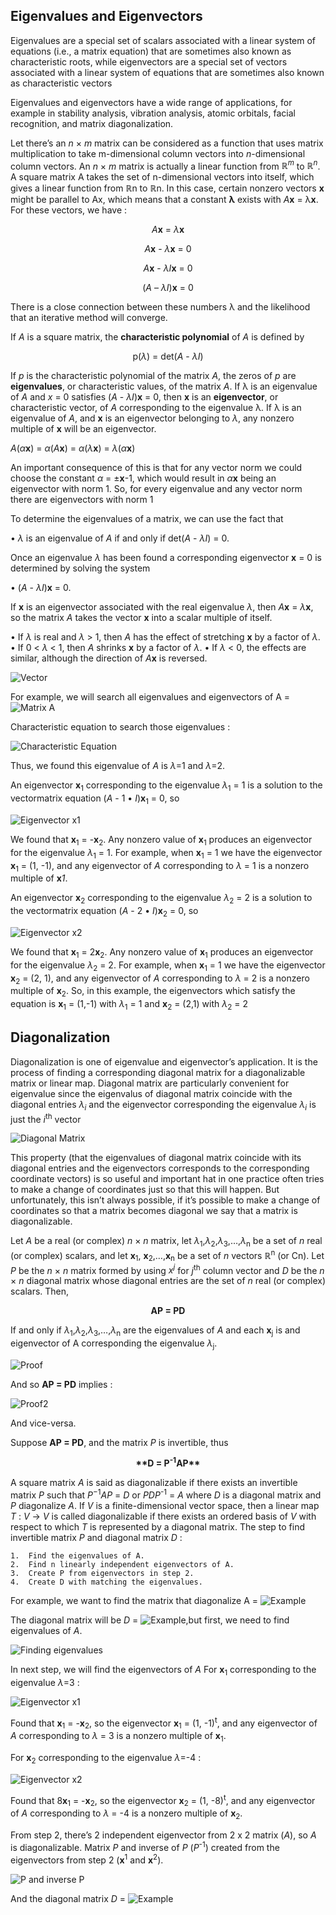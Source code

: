 ## Eigenvalues and Eigenvectors

Eigenvalues are a special set of scalars associated with a linear system of equations (i.e., a matrix equation) that are sometimes also known as characteristic roots, while eigenvectors are a special set of vectors associated with a linear system of equations that are sometimes also known as characteristic vectors

Eigenvalues and eigenvectors have a wide range of applications, for example in stability analysis, vibration analysis, atomic orbitals, facial recognition, and matrix diagonalization. 

Let there’s an _n_ × _m_ matrix can be considered as a function that uses matrix multiplication to take m-dimensional column vectors into _n_-dimensional column vectors. An _n_ × _m_ matrix is actually a linear function from _ℝ<sup>m</sup>_ to _ℝ<sup>n</sup>_. A square matrix A takes the set of n-dimensional vectors into itself, which gives a linear function from ℝn to ℝn. In this case, certain nonzero vectors **x** might be parallel to Ax, which means that a constant **λ** exists with _A_**x** = λ**x**. For these vectors, we have :

<p align="center"><i>A</i><b>x</b> = <i>λ</i><b>x</b></p>
<p align="center"><i>A</i><b>x</b> - <i>λ</i><b>x</b> = 0</p>
<p align="center"><i>A</i><b>x</b> - <i>λI</i><b>x</b> = 0</p>
<p align="center">(<i>A</i> – <i>λI</i>)<b>x</b> = 0</p>

There is a close connection between these numbers λ and the likelihood that an iterative method will converge.

If _A_ is a square matrix, the **characteristic polynomial** of _A_ is defined by
<p align="center">p(<i>λ</i>) = det(<i>A</i> - <i>λI</i>)</p>

If <i>p</i> is the characteristic polynomial of the matrix <i>A</i>, the zeros of <i>p</i> are **eigenvalues**,
or characteristic values, of the matrix <i>A</i>. If λ is an eigenvalue of _A_ and _x_ = 0 satisfies
(_A_ - _λI_)**x** = 0, then **x** is an **eigenvector**, or characteristic vector, of _A_ corresponding to the eigenvalue λ. If λ is an eigenvalue of _A_, and **x** is an eigenvector belonging to _λ_, any nonzero multiple of **x** will be an eigenvector.

<i>A</i>(<i>α</i><b>x</b>) = <i>α</i>(<i>A</i><b>x</b>) = <i>α</i>(<i>λ</i><b>x</b>) = <i>λ</i>(<i>α</i><b>x</b>)

An important consequence of this is that for any vector norm we could choose the constant _α_ = ±**x**-1, which would result in _α_**x** being an eigenvector with norm 1. So, for every eigenvalue and any vector norm there are eigenvectors with norm 1

To determine the eigenvalues of a matrix, we can use the fact that

• _λ_ is an eigenvalue of _A_ if and only if det(_A_ - _λI_) = 0.

Once an eigenvalue _λ_ has been found a corresponding eigenvector **x** = 0 is determined by solving the system

• (_A_ - _λI_)**x** = 0.

If **x** is an eigenvector associated with the real eigenvalue _λ_, then _A_**x** = _λ_**x**, so the matrix _A_ takes the vector **x** into a scalar multiple of itself.

• If _λ_ is real and _λ_ > 1, then _A_ has the effect of stretching **x** by a factor of _λ_.
• If 0 < _λ_ < 1, then _A_ shrinks **x** by a factor of _λ_.
• If _λ_ < 0, the effects are similar, although the direction of _A_**x** is reversed.

![Vector](https://handikao29.github.io/image/vector1.png#center)

For example, we will search all eigenvalues and eigenvectors of A = ![Matrix A](https://handikao29.github.io/image/mat1.png)

Characteristic equation to search those eigenvalues :

![Characteristic Equation](https://handikao29.github.io/image/mat2.png)

Thus, we found this eigenvalue of _A_ is _λ_=1 and _λ_=2.

An eigenvector **x**<sub>1</sub> corresponding to the eigenvalue _λ_<sub>1</sub> = 1 is a solution to the vectormatrix equation (_A_ - 1 • _I_)**x**<sub>1</sub> = 0, so

![Eigenvector x1](https://handikao29.github.io/image/mat3.png)

We found that **x**<sub>1</sub> = -**x**<sub>2</sub>. Any nonzero value of **x**<sub>1</sub> produces an eigenvector for the eigenvalue _λ_<sub>1</sub> = 1.
For example, when **x**<sub>1</sub> = 1 we have the eigenvector **x**<sub>1</sub> = (1, -1), and any eigenvector of _A_ corresponding to _λ_ = 1 is a nonzero multiple of **x**_1_.

An eigenvector **x**<sub>2</sub> corresponding to the eigenvalue _λ_<sub>2</sub> = 2 is a solution to the vectormatrix equation (_A_ - 2 • _I_)**x**<sub>2</sub> = 0, so

![Eigenvector x2](https://handikao29.github.io/image/mat4.png)

We found that **x**<sub>1</sub> = 2**x**<sub>2</sub>. Any nonzero value of **x**<sub>1</sub> produces an eigenvector for the eigenvalue _λ_<sub>2</sub> = 2.
For example, when **x**<sub>1</sub> = 1 we have the eigenvector **x**<sub>2</sub> = (2, 1), and any eigenvector of _A_ corresponding to _λ_ = 2 is a nonzero multiple of **x**<sub>2</sub>.
So, in this example, the eigenvectors which satisfy the equation is **x**<sub>1</sub> = (1,-1) with _λ_<sub>1</sub> = 1 and **x**<sub>2</sub> = (2,1) with _λ_<sub>2</sub> = 2

## Diagonalization

Diagonalization is one of eigenvalue and eigenvector’s application. It is the process of finding a corresponding diagonal matrix for a diagonalizable matrix or linear map. 
Diagonal matrix are particularly convenient for eigenvalue since the eigenvalus of diagonal matrix coincide with the diagonal entries _λ_<sub>_i_</sub> and the eigenvector corresponding the eigenvalue _λ_<sub>_i_</sub> is just the _i_<sup>th</sup> vector

![Diagonal Matrix](https://handikao29.github.io/image/diagonalmatrix.png)

This property (that the eigenvalues of diagonal matrix coincide with its diagonal entries and the eigenvectors corresponds to the corresponding coordinate vectors) is so useful and important hat in one practice often tries to make a change of coordinates just so that this will happen. But unfortunately, this isn’t always possible, if it’s possible to make a change of coordinates so that a matrix becomes diagonal we say that a matrix is diagonalizable.

Let _A_ be a real (or complex) _n_ × _n_ matrix, let _λ_<sub>1</sub>,_λ_<sub>2</sub>,_λ_<sub>3</sub>,…,_λ_<sub>n</sub> be a set of _n_ real (or complex) scalars, and let **x**<sub>1</sub>, **x**<sub>2</sub>,…,**x**<sub>n</sub> be a set of _n_ vectors ℝ<sup>n</sup> (or Cn). Let _P_ be the _n_ × _n_ matrix formed by using _x<sup>j</sup>_ for _j_<sup>th</sup> column vector and _D_ be the _n_ × _n_ diagonal matrix whose diagonal entries are the set of _n_ real (or complex) scalars. Then,

<p align="center"><b>AP = PD</b></p>

If and only if _λ_<sub>1</sub>,_λ_<sub>2</sub>,_λ_<sub>3</sub>,…,_λ_<sub>n</sub> are the eigenvalues of _A_ and each **x**<sub>j</sub> is and eigenvector of A corresponding the eigenvalue _λ_<sub>j</sub>.

![Proof](https://handikao29.github.io/image/proof1.png)

And so **AP = PD** implies :

![Proof2](https://handikao29.github.io/image/proof2.png)

And vice-versa.

Suppose **AP = PD**, and the matrix _P_ is invertible, thus
<p align="center"><b>**D = P<sup>-1</sup>AP**</b></p>

A square matrix _A_ is said as diagonalizable if there exists an invertible matrix _P_ such that _P_<sup>−1</sup>_AP_ = _D_ or _PDP_<sup>-1</sup> = _A_ where _D_ is a diagonal matrix and _P_ diagonalize _A_.
If _V_ is a finite-dimensional vector space, then a linear map _T_ : _V_ → _V_ is called diagonalizable if there exists an ordered basis of _V_ with respect to which _T_ is represented by a diagonal matrix. 
The step to find invertible matrix _P_ and diagonal matrix _D_ :
```
1.	Find the eigenvalues of A.
2.	Find n linearly independent eigenvectors of A.
3.	Create P from eigenvectors in step 2.
4.	Create D with matching the eigenvalues.
```

For example, we want to find the matrix that diagonalize A = 
![Example](https://handikao29.github.io/image/mat5.png)

The diagonal matrix will be _D_ = ![Example](https://handikao29.github.io/image/mat6.png),but first, we need to find eigenvalues of _A_.

![Finding eigenvalues](https://handikao29.github.io/image/mat7.png)

In next step, we will find the eigenvectors of _A_
For **x**<sub>1</sub> corresponding to the eigenvalue _λ_=3 :

![Eigenvector x1](https://handikao29.github.io/image/mat9.png)

Found that **x**<sub>1</sub> = -**x**<sub>2</sub>, so the eigenvector **x**<sub>1</sub> = (1, -1)<sup>t</sup>, and any eigenvector of _A_ corresponding to _λ_ = 3 is a nonzero multiple of **x**<sub>1</sub>.

For **x**<sub>2</sub> corresponding to the eigenvalue _λ_=-4 :

![Eigenvector x2](https://handikao29.github.io/image/mat10.png)

Found that 8**x**<sub>1</sub> = -**x**<sub>2</sub>, so the eigenvector **x**<sub>2</sub> = (1, -8)<sup>t</sup>, and any eigenvector of _A_ corresponding to _λ_ = -4 is a nonzero multiple of **x**<sub>2</sub>.

From step 2, there’s 2 independent eigenvector from 2 x 2 matrix (_A_), so _A_ is diagonalizable.
Matrix _P_ and inverse of _P_ (_P_<sup>-1</sup>) created from the eigenvectors from step 2 (**x**<sup>1</sup> and **x**<sup>2</sup>).

![P and inverse P](https://handikao29.github.io/image/mat11.png)

And the diagonal matrix _D_ = ![Example](https://handikao29.github.io/image/mat8.png)

